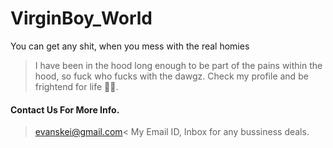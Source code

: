 # VirginBoy_World
You can get any shit, when you mess with the real homies
> I have been in the hood long enough to be part of the pains within the hood, so fuck who fucks with the dawgz.
> Check my profile and be frightend for life 🤦🤦.

#### Contact Us For More Info.
>evanskei@gmail.com< My Email ID, Inbox for any bussiness deals.
